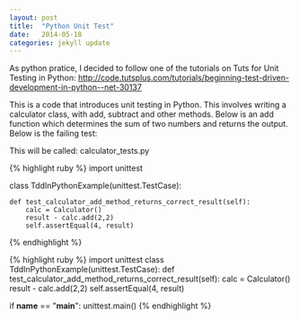 ```yaml
---
layout: post
title:  "Python Unit Test"
date:   2014-05-18 
categories: jekyll update
---
```


As python pratice, I decided to follow one of the tutorials on Tuts for Unit Testing in Python: http://code.tutsplus.com/tutorials/beginning-test-driven-development-in-python--net-30137

This is a code that introduces unit testing in Python.
This involves writing a calculator class, with add, subtract and other methods.
Below is an add function which determines the sum of two numbers and returns the output. Below is the failing test:

This will be called: calculator_tests.py

{% highlight ruby %}
import unittest

class TddInPythonExample(unittest.TestCase):

    def test_calculator_add_method_returns_correct_result(self):
        calc = Calculator()
        result - calc.add(2,2)
        self.assertEqual(4, result)
{% endhighlight %}


{% highlight ruby %}
import unittest
class TddInPythonExample(unittest.TestCase):
    def test_calculator_add_method_returns_correct_result(self):
        calc = Calculator()
        result - calc.add(2,2)
        self.assertEqual(4, result)

if __name__ == "__main__":
    unittest.main()
{% endhighlight %}



[jekyll-gh]: https://github.com/mojombo/jekyll
[jekyll]:    http://jekyllrb.com
